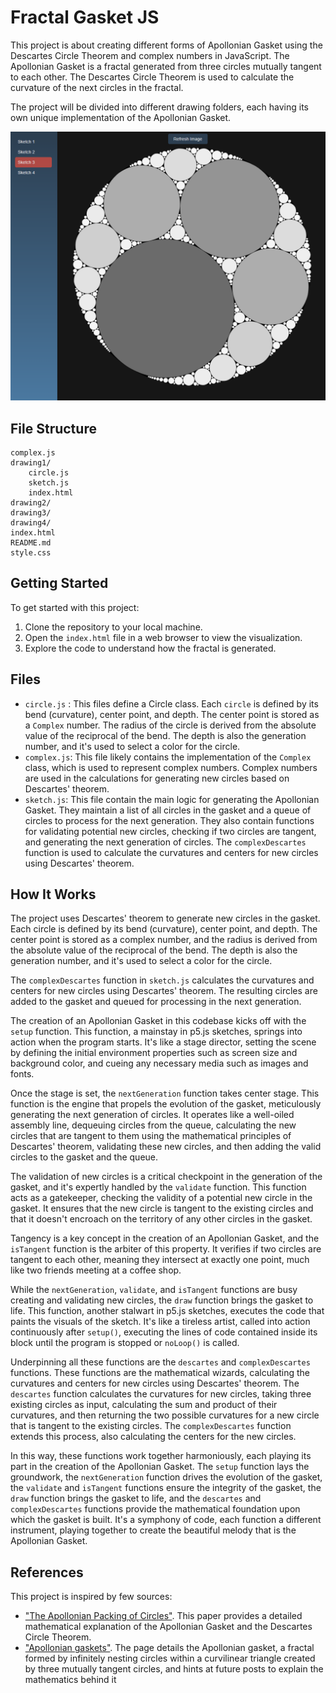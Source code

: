 # Fractal Gasket JS

This project is about creating different forms of Apollonian Gasket using the Descartes Circle Theorem and complex numbers in JavaScript. The Apollonian Gasket is a fractal generated from three circles mutually tangent to each other. The Descartes Circle Theorem is used to calculate the curvature of the next circles in the fractal.

The project will be divided into different drawing folders, each having its own unique implementation of the Apollonian Gasket.

![Apollonian Gasket Demo](assets/demo.png)

## File Structure
```
complex.js
drawing1/
    circle.js
    sketch.js
    index.html
drawing2/
drawing3/
drawing4/
index.html
README.md
style.css
```

## Getting Started

To get started with this project:

1. Clone the repository to your local machine.
2. Open the `index.html` file in a web browser to view the visualization.
3. Explore the code to understand how the fractal is generated.


## Files

- `circle.js` : This files define a Circle class. Each `circle` is defined by its bend (curvature), center point, and depth. The center point is stored as a `Complex` number. The radius of the circle is derived from the absolute value of the reciprocal of the bend. The depth is also the generation number, and it's used to select a color for the circle.
- `complex.js`: This file likely contains the implementation of the `Complex` class, which is used to represent complex numbers. Complex numbers are used in the calculations for generating new circles based on Descartes' theorem.
- `sketch.js`: This file contain the main logic for generating the Apollonian Gasket. They maintain a list of all circles in the gasket and a queue of circles to process for the next generation. They also contain functions for validating potential new circles, checking if two circles are tangent, and generating the next generation of circles. The `complexDescartes` function is used to calculate the curvatures and centers for new circles using Descartes' theorem.

## How It Works

The project uses Descartes' theorem to generate new circles in the gasket. Each circle is defined by its bend (curvature), center point, and depth. The center point is stored as a complex number, and the radius is derived from the absolute value of the reciprocal of the bend. The depth is also the generation number, and it's used to select a color for the circle.

The `complexDescartes` function in `sketch.js` calculates the curvatures and centers for new circles using Descartes' theorem. The resulting circles are added to the gasket and queued for processing in the next generation.

The creation of an Apollonian Gasket in this codebase kicks off with the `setup` function. This function, a mainstay in p5.js sketches, springs into action when the program starts. It's like a stage director, setting the scene by defining the initial environment properties such as screen size and background color, and cueing any necessary media such as images and fonts.

Once the stage is set, the `nextGeneration` function takes center stage. This function is the engine that propels the evolution of the gasket, meticulously generating the next generation of circles. It operates like a well-oiled assembly line, dequeuing circles from the queue, calculating the new circles that are tangent to them using the mathematical principles of Descartes' theorem, validating these new circles, and then adding the valid circles to the gasket and the queue.

The validation of new circles is a critical checkpoint in the generation of the gasket, and it's expertly handled by the `validate` function. This function acts as a gatekeeper, checking the validity of a potential new circle in the gasket. It ensures that the new circle is tangent to the existing circles and that it doesn't encroach on the territory of any other circles in the gasket.

Tangency is a key concept in the creation of an Apollonian Gasket, and the `isTangent` function is the arbiter of this property. It verifies if two circles are tangent to each other, meaning they intersect at exactly one point, much like two friends meeting at a coffee shop.

While the `nextGeneration`, `validate`, and `isTangent` functions are busy creating and validating new circles, the `draw` function brings the gasket to life. This function, another stalwart in p5.js sketches, executes the code that paints the visuals of the sketch. It's like a tireless artist, called into action continuously after `setup()`, executing the lines of code contained inside its block until the program is stopped or `noLoop()` is called.

Underpinning all these functions are the `descartes` and `complexDescartes` functions. These functions are the mathematical wizards, calculating the curvatures and centers for new circles using Descartes' theorem. The `descartes` function calculates the curvatures for new circles, taking three existing circles as input, calculating the sum and product of their curvatures, and then returning the two possible curvatures for a new circle that is tangent to the existing circles. The `complexDescartes` function extends this process, also calculating the centers for the new circles.

In this way, these functions work together harmoniously, each playing its part in the creation of the Apollonian Gasket. The `setup` function lays the groundwork, the `nextGeneration` function drives the evolution of the gasket, the `validate` and `isTangent` functions ensure the integrity of the gasket, the `draw` function brings the gasket to life, and the `descartes` and `complexDescartes` functions provide the mathematical foundation upon which the gasket is built. It's a symphony of code, each function a different instrument, playing together to create the beautiful melody that is the Apollonian Gasket.


## References
This project is inspired by few sources:
- ["The Apollonian Packing of Circles"](https://arxiv.org/pdf/math/0101066.pdf). This paper provides a detailed mathematical explanation of the Apollonian Gasket and the Descartes Circle Theorem.
- ["Apollonian gaskets"](https://mathlesstraveled.com/2016/04/27/apollonian-gaskets/). The page details the Apollonian gasket, a fractal formed by infinitely nesting circles within a curvilinear triangle created by three mutually tangent circles, and hints at future posts to explain the mathematics behind it
